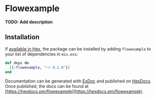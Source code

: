 # Flowexample

**TODO: Add description**

## Installation

If [available in Hex](https://hex.pm/docs/publish), the package can be installed
by adding `flowexample` to your list of dependencies in `mix.exs`:

```elixir
def deps do
  [{:flowexample, "~> 0.1.0"}]
end
```

Documentation can be generated with [ExDoc](https://github.com/elixir-lang/ex_doc)
and published on [HexDocs](https://hexdocs.pm). Once published, the docs can
be found at [https://hexdocs.pm/flowexample](https://hexdocs.pm/flowexample).


